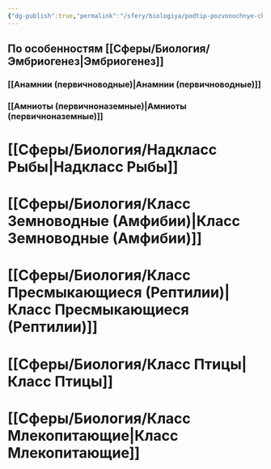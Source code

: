 ```yaml
---
{"dg-publish":true,"permalink":"/sfery/biologiya/podtip-pozvonochnye-cherepnye/","tags":["Эволюция"]}
---
```


## По особенностям [[Сферы/Биология/Эмбриогенез\|Эмбриогенез]]
### [[Анамнии (первичноводные)\|Анамнии (первичноводные)]]
### [[Амниоты (первичноназемные)\|Амниоты (первичноназемные)]]
# [[Сферы/Биология/Надкласс Рыбы\|Надкласс Рыбы]]
# [[Сферы/Биология/Класс Земноводные (Амфибии)\|Класс Земноводные (Амфибии)]]
# [[Сферы/Биология/Класс Пресмыкающиеся (Рептилии)\|Класс Пресмыкающиеся (Рептилии)]]
# [[Сферы/Биология/Класс Птицы\|Класс Птицы]]
# [[Сферы/Биология/Класс Млекопитающие\|Класс Млекопитающие]]